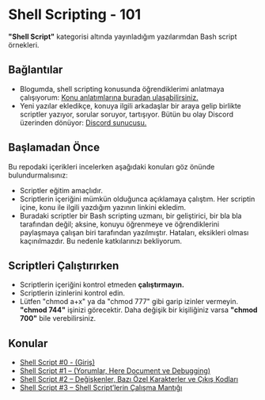 # Shell Scripting - 101
**"Shell Script"** kategorisi altında yayınladığım yazılarımdan Bash script örnekleri.

## Bağlantılar
+ Blogumda, shell scripting konusunda öğrendiklerimi anlatmaya çalışıyorum: [Konu anlatımlarına buradan ulaşabilirsiniz.](https://alisezisli.com.tr/category/shell-script/ "Shell Script Örnekleri")
+ Yeni yazılar ekledikçe, konuya ilgili arkadaşlar bir araya gelip birlikte scriptler yazıyor, sorular soruyor, tartışıyor. Bütün bu olay Discord üzerinden dönüyor: [Discord sunucusu.](https://discord.com/invite/Rq6tHsu/ "Dega Discord Server")

## Başlamadan Önce
Bu repodaki içerikleri incelerken aşağıdaki konuları göz önünde bulundurmalısınız:
+ Scriptler eğitim amaçlıdır.
+ Scriptlerin içeriğini mümkün olduğunca açıklamaya çalıştım. Her scriptin içine, konu ile ilgili yazdığım yazının linkini ekledim.
+ Buradaki scriptler bir Bash scripting uzmanı, bir geliştirici, bir bla bla tarafından değil; aksine, konuyu öğrenmeye ve öğrendiklerini paylaşmaya çalışan biri tarafından yazılmıştır. Hataları, eksikleri olması kaçınılmazdır. Bu nedenle katkılarınızı bekliyorum.

## Scriptleri Çalıştırırken
+ Scriptlerin içeriğini kontrol etmeden **çalıştırmayın.** 
+ Scriptlerin izinlerini kontrol edin.
+ Lütfen "chmod a+x" ya da "chmod 777" gibi garip izinler vermeyin. **"chmod 744"** işinizi görecektir. Daha değişik bir kişiliğiniz varsa **"chmod 700"** bile verebilirsiniz.

## Konular
+ [Shell Script #0 - (Giriş)](https://alisezisli.com.tr/shell-script-0-giris/ "Shell Script #0 - (Giriş)")
+ [Shell Script #1 – (Yorumlar, Here Document ve Debugging)](https://alisezisli.com.tr/shell-script-1-yorumlar-here-document-ve-debugging/ "Shell Script #1 - (Yorumlar, Here Document ve Debugging)")
+ [Shell Script #2 – Değişkenler, Bazı Özel Karakterler ve Çıkış Kodları](https://alisezisli.com.tr/shell-script-2-degiskenler-bazi-ozel-karakterler-ve-cikis-kodlari/ "Shell Script #2 – Değişkenler, Bazı Özel Karakterler ve Çıkış Kodları")
+ [Shell Script #3 – Shell Script’lerin Çalışma Mantığı](https://alisezisli.com.tr/shell-script-3-shell-scriptlerin-calisma-mantigi/ "Shell Script #3 – Shell Script’lerin Çalışma Mantığı")
